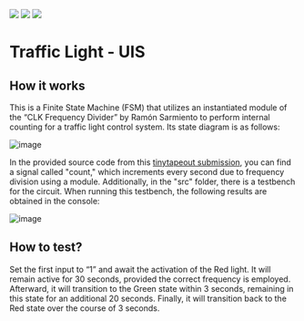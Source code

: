 ![](../../workflows/gds/badge.svg) ![](../../workflows/docs/badge.svg) ![](../../workflows/wokwi_test/badge.svg)

# Traffic Light - UIS

## How it works

This is a Finite State Machine (FSM) that utilizes an instantiated module of the “CLK
Frequency Divider” by Ramón Sarmiento to perform internal counting for a traffic light
control system. Its state diagram is as follows:

![image](https://github.com/Gior-gio/tt04-submission-TrafficLight/assets/68038923/7c1f6fd9-e620-4884-8589-ee59f7ba9be5)

In the provided source code from this 
[tinytapeout submission](https://github.com/RamonSsc/tt04-submission-Vfreq), 
you can find a signal called "count," which increments every second due to frequency division using a module. 
Additionally, in the "src" folder, there is a testbench for the circuit. When running this testbench, 
the following results are obtained in the console:

![image](https://github.com/Gior-gio/tt04-submission-TrafficLight/assets/68038923/b41a2c0e-3a34-4d83-8a27-f51e6f75ec70)

## How to test?

Set the first input to “1” and await the activation of the Red light. It will remain active
for 30 seconds, provided the correct frequency is employed. Afterward, it will transition
to the Green state within 3 seconds, remaining in this state for an additional 20 seconds.
Finally, it will transition back to the Red state over the course of 3 seconds.
